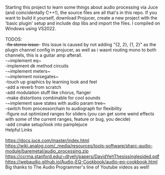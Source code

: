 Starting this project to learn some things about audio processing via Juce (and coincidentally C++!), the source files are all that's in this repo. If you want to build it yourself, download Projucer, create a new project with the 'basic plugin' setup and include dsp libs and import the files. I compiled on Windows using VS2022.
<br /><br />
TODOS:<br />
-~~fix stereo issue~~- this issue is caused by not adding "{2, 2}, {1, 2}" as the plugin channel config in projucer, as well as i wasnt routing mono to both channels, this is a guitar amp afterall.<br /> 
-~implement eq~<br />
-implement dk method circuits<br/>
-~implement meters~<br/>
-~implement noisegates~<br />
-touch up graphics by learning look and feel<br />
-add a reverb from scratch<br />
-add modulation stuff like chorus, flanger<br/>
-make distortions combinable for cool sounds<br />
-~implement save states with audio param tree~<br />
-switch from processorchain to audiograph for flexibility<br />
-figure out optimized ranges for sliders (you can get some weird effects with some of the current ranges, feature or bug, you decide)<br />
-add cmake setup/look into pamplejuce
<br />
Helpful Links<br/>
<br />
https://docs.juce.com/master/index.html
<br />
https://wiki.analog.com/_media/resources/tools-software/sharc-audio-module/baremetal/audio_processing.zip
<br />
https://ccrma.stanford.edu/~dtyeh/papers/DavidYehThesissinglesided.pdf
<br />
https://webaudio.github.io/Audio-EQ-Cookbook/audio-eq-cookbook.html
<br/>
Big thanks to The Audio Programmer's line of Youtube videos as well!
<br /><br />

